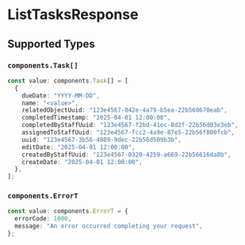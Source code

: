 # ListTasksResponse


## Supported Types

### `components.Task[]`

```typescript
const value: components.Task[] = [
  {
    dueDate: "YYYY-MM-DD",
    name: "<value>",
    relatedObjectUuid: "123e4567-842e-4a79-b5ea-22b560670eab",
    completedTimestamp: "2025-04-01 12:00:00",
    completedByStaffUuid: "123e4567-f2bd-41ec-8d2f-22b56d03e3eb",
    assignedToStaffUuid: "123e4567-fcc2-4a9e-87e5-22b56f800fcb",
    uuid: "123e4567-3b56-4809-9dec-22b56d509b3b",
    editDate: "2025-04-01 12:00:00",
    createdByStaffUuid: "123e4567-0320-4259-a669-22b56616da8b",
    createDate: "2025-04-01 12:00:00",
  },
];
```

### `components.ErrorT`

```typescript
const value: components.ErrorT = {
  errorCode: 1000,
  message: "An error occurred completing your request",
};
```

